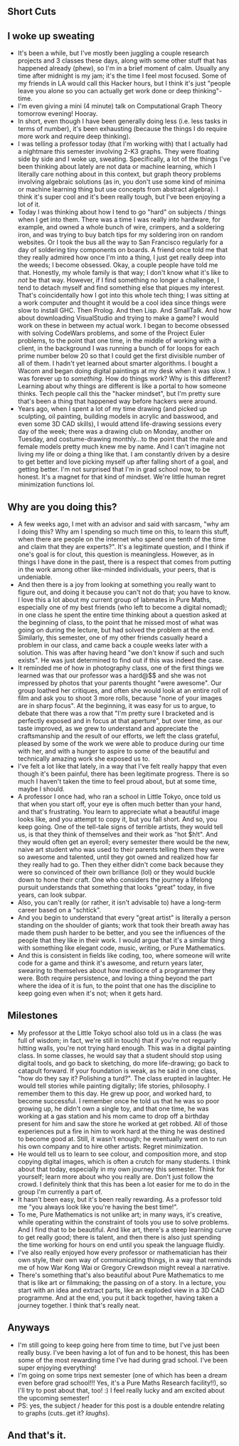 ## Short Cuts

## I woke up sweating
- It's been a while, but I've mostly been juggling a couple research projects and 3 classes these days, along with some other stuff that has happened
already (phew), so I'm in a brief moment of calm. Usually any time after midnight is my jam; it's the time I feel most focused. Some of my friends in LA
would call this Hacker hours, but I think it's just "people leave you alone so you can actually get work done or deep thinking"-time.
- I'm even giving a mini (4 minute) talk on Computational Graph Theory tomorrow evening! Hooray.
- In short, even though I have been generally doing less (i.e. less tasks in terms of number), it's been exhausting (because the things I do
require more work and require deep thinking).
- I was telling a professor today (that I'm working with) that I actually had a nightmare this semester involving 2-K3 graphs. They were floating side
by side and I woke up, sweating. Specifically, a lot of the things I've been thinking about lately are not data or machine learning, which I
literally care nothing about in this context, but graph theory problems involving algebraic solutions (as in, you don't use some kind of 
minima or machine learning thing but use concepts from abstract algebra). I think it's super cool and it's been really tough, but I've been
enjoying a lot of it.
- Today I was thinking about how I tend to go "hard" on subjects / things when I get into them. There was a time I was really into hardware,
for example, and owned a whole bunch of wire, crimpers, and a soldering iron, and was trying to buy batch tips for my soldering iron on random
websites. Or I took the bus all the way to San Francisco regularly for a day of soldering tiny components on boards. A friend once told me
that they really admired how once I'm into a thing, I just get really deep into the weeds; I become obsessed. Okay, a couple people have told me that.
Honestly, my whole family is that way; I don't know what it's like to *not* be that way. However, if I find something no longer a challenge,
I tend to detach myself and find something else that piques my interest. That's coincidentally how I got into this whole tech thing; I was 
sitting at a work computer and thought it would be a cool idea since things were slow to install GHC. Then Prolog. And then Lisp. And SmallTalk. 
And how about downloading VisualStudio and trying to make a game? I would work on these in between my actual work. I began to become
obsessed with solving CodeWars problems, and some of the Project Euler problems, to the point that one time, in the middle of working
with a client, in the background I was running a bunch of for loops for each prime number below 20 so that I could get the first divisible
number of all of them. I hadn't yet learned about smarter algorithms. I bought a Wacom and began doing digital paintings at my desk when
it was slow. I was forever up to *something*. How do things work? Why is this different? Learning about why things are different is like a 
portal to how someone thinks. Tech people call this the "hacker mindset", but I'm pretty sure that's been a thing that happened way before
hackers were around.
- Years ago, when I spent a lot of my time drawing (and picked up sculpting, oil painting, building models in acrylic and basswood, and even some 3D CAD
skills), I would attend life-drawing sessions every day of the week; there was a drawing club on Monday, another on Tuesday,
and costume-drawing monthly...to the point that the male and female models pretty much knew me by name. And I can't imagine not living my life
or doing a thing like that. I am constantly driven by a desire to get better and love picking myself up after falling short of a goal, and getting
better. I'm not surprised that I'm in grad school now, to be honest. It's a magnet for that kind of mindset. We're little human regret minimization
functions lol.

## Why are you doing this?
- A few weeks ago, I met with an advisor and said with sarcasm, "why am I doing this? Why am I spending so much time on this, to learn this
stuff, when there are people on the internet who spend one tenth of the time and claim that they are experts?". It's a legitimate question,
and I think if one's goal is for clout, this question is meaningless. However, as in things I have done in the past, there is a respect that
comes from putting in the work among other like-minded individuals, your peers, that is undeniable.
- And then there is a joy from looking at something you really want to figure out, and doing it because you can't not do that; you have to know.
I love this a lot about my current group of labmates in Pure Maths, especially one of my best friends (who left to become a digital nomad); in one
class he spent the entire time thinking about a question asked at the beginning of class, to the point that he missed most of what was going on
during the lecture, but had solved the problem at the end. Similarly, this semester, one of my other friends casually heard a problem in our class,
and came back a couple weeks later with a solution. This was after having heard "we don't know if such and such exists". He was just determined to
find out if this was indeed the case.
- It reminded me of how in photography class, one of the first things we learned was that our professor was a hard@$$ and she was not impressed
by photos that your parents thought "were awesome". Our group loathed her critiques, and often she would look at an entire roll of film and ask
you to shoot 3 more rolls, because "none of your images are in sharp focus". At the beginning, it was easy for us to argue, to debate that there
was a row that "I'm pretty sure I bracketed and is perfectly exposed and in focus at that aperture", but over time, as our taste improved,
as we grew to understand and appreciate the craftsmanship and the result of our efforts, we left the class grateful, pleased by some of the work
we were able to produce during our time with her, and with a hunger to aspire to some of the beautiful and technically amazing work she exposed us to. 
- I've felt a lot like that lately, in a way that I've felt really happy that even though it's been painful, there has been legitimate progress.
There is so much I haven't taken the time to feel proud about, but at some time, maybe I should.
- A professor I once had, who ran a school in Little Tokyo, once told us that when you start off, your eye is often much better than your hand,
and that's frustrating. You learn to appreciate what a beautiful image looks like, and you attempt to copy it, but you fall short. And so,
you keep going. One of the tell-tale signs of terrible artists, they would tell us, is that they think of themselves and their work as "hot $h!t".
And they would often get an eyeroll; every semester there would be the new, naive art student who was used to their parents telling them
they were so awesome and talented, until they got owned and realized how far they really had to go. Then they either didn't come back
because they were so convinced of their own brilliance (lol) or they would buckle down to hone their craft. 
One who considers the journey a lifelong pursuit understands that something that looks "great" today, in five years, can look subpar.
- Also, you can't really (or rather, it isn't advisable to) have a long-term career based on a "schtick".
- And you begin to understand that every "great artist" is literally a person standing on the shoulder of giants; work that took their
breath away has made them push harder to be better, and you see the influences of the people that they like in their work. I would argue
that it's a similar thing with something like elegant code, music, writing, or Pure Mathematics.
- And this is consistent in fields like coding, too, where someone will write code for a game and think it's awesome, and return years later,
swearing to themselves about how mediocre of a programmer they were. Both require persistence, and loving a thing beyond the part where the
idea of it is fun, to the point that one has the discipline to keep going even when it's not; when it gets hard.

## Milestones
- My professor at the Little Tokyo school also told us in a class (he was full of wisdom; in fact, we're still in touch) that if you're not reguarly
hitting walls, you're not trying hard enough. This was in a digital painting class. In some classes, he would say that a student should
stop using digital tools, and go back to sketching, do more life-drawing; go back to catapult forward. 
If your foundation is weak, as he said in one class, "how do they say it? Polishing a turd?". The class erupted in laughter.
He would tell stories while painting digitally; life stories, philosophy. I remember them to this day. He grew up poor, and worked hard,
to become successful. I remember once he told us that he was so poor growing up, he didn't own a single toy, and that one time,
he was working at a gas station and his mom came to drop off a birthday present for him and saw the store he worked at get robbed.
All of those experiences put a fire in him to work hard at the thing he was destined to become good at.
Still, it wasn't enough; he eventually went on to run his own company and to hire other artists. Regret minimization.
- He would tell us to learn to see colour, and composition more, and stop copying
digital images, which is often a crutch for many students. I think about that today, especially in my own journey this semester. 
Think for yourself; learn more about who you really are. Don't just follow the crowd. I definitely think that this has been a lot easier
for me to do in the group I'm currently a part of.
- It hasn't been easy, but it's been really rewarding. As a professor told me "you always look like you're having the best time!".
- To me, Pure Mathematics is not unlike art; in many ways, it's creative, while operating within the constraint of tools you use to
solve problems. And I find that to be beautiful. And like art, there's a steep learning curve to get really good; there is talent,
and then there is also just spending the time working for hours on end until you speak the language fluidly.
- I've also really enjoyed how every professor or mathematician has their own style, their own way of communicating things, in a way
that reminds me of how War Kong Wai or Gregory Crewdson might reveal a narrative.
- There's something that's also beautiful about Pure Mathematics to me that is like art or filmmaking; the passing on of
a story. In a lecture, you start with an idea and extract parts, like an exploded view in a 3D CAD programme. And at the end, you put
it back together, having taken a journey together. I think that's really neat.

## Anyways
- I'm still going to keep going here from time to time, but I've just been really busy. I've been having a lot of fun and to be honest,
this has been some of the most rewarding time I've had during grad school. I've been super enjoying everything!
- I'm going on some trips next semester (one of which has been a dream even before grad school!!! Yes, it's a Pure Maths Research facility!!), 
so I'll try to post about that, too! :) I feel really lucky and am excited about the upcoming semester!
- PS: yes, the subject / header for this post is a double entendre relating to graphs (cuts..get it? *laughs*).

## And that's it.
